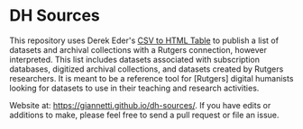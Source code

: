# DH Sources

This repository uses Derek Eder's [CSV to HTML Table](https://github.com/derekeder/csv-to-html-table) to publish a list of datasets and archival collections with a Rutgers connection, however interpreted. This list includes datasets associated with subscription databases, digitized archival collections, and datasets created by Rutgers researchers. It is meant to be a reference tool for [Rutgers] digital humanists looking for datasets to use in their teaching and research activities. 

Website at: <https://giannetti.github.io/dh-sources/>. If you have edits or additions to make, please feel free to send a pull request or file an issue. 
